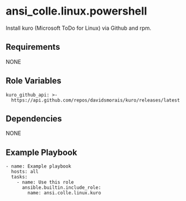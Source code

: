 ansi_colle.linux.powershell
=========

Install kuro (Microsoft ToDo for Linux) via Github and rpm.

Requirements
------------

NONE

Role Variables
--------------

```
kuro_github_api: >-
  https://api.github.com/repos/davidsmorais/kuro/releases/latest
```

Dependencies
------------

NONE

Example Playbook
----------------

```
- name: Example playbook
  hosts: all
  tasks:
    - name: Use this role
      ansible.builtin.include_role:
        name: ansi.colle.linux.kuro
```
